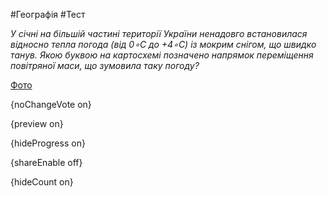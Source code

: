 #Географія #Тест

*У січні на більшій частині території України ненадовго встановилася відносно тепла погода (від 0∘С до +4∘С) із мокрим снігом, що швидко танув. Якою буквою на картосхемі позначено напрямок переміщення повітряної маси, що зумовила таку погоду?*

[Фото](https://zno.osvita.ua//doc/images/znotest/25/2521/21.jpg)

{noChangeVote on}

{preview on}

{hideProgress on}

{shareEnable off}

{hideCount on}

